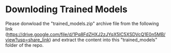 # Downloding Trained Models

Please donwload the "trained_models.zip" archive file from the following link (https://drive.google.com/file/d/1Pq8FdZHXJ2zJYqX5IC5XSDVcQ1E0n5MB/view?usp=share_link) and extract the content into this "trained_models" folder of the repo.
